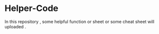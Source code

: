 # Helper-Code
In this repository , some helpful function or sheet or some cheat sheet will uploaded .
